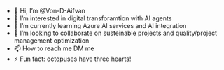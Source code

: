 - 👋 Hi, I’m @Von-D-Aifvan
- 👀 I’m interested in digital transforamtion with AI agents
- 🌱 I’m currently learning Azure AI services and AI integration
- 💞️ I’m looking to collaborate on susteinable projects and quality/project management optimization
- 📫 How to reach me DM me
- ⚡ Fun fact: octopuses have three hearts!

<!---
Von-D-Aifvan/Von-D-Aifvan is a ✨ special ✨ repository because its `README.md` (this file) appears on your GitHub profile.
You can click the Preview link to take a look at your changes.
--->
